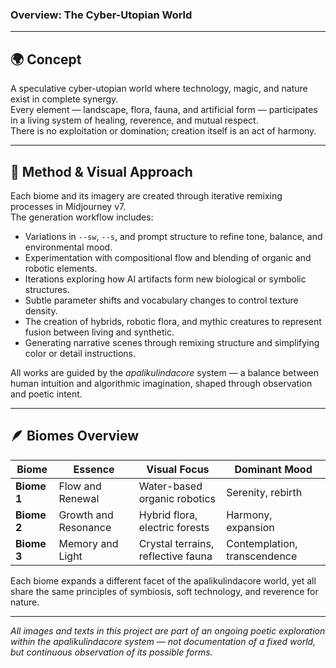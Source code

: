 ### Overview: The Cyber-Utopian World

---

## 🌍 Concept
A speculative cyber-utopian world where technology, magic, and nature exist in complete synergy.  
Every element — landscape, flora, fauna, and artificial form — participates in a living system of healing, reverence, and mutual respect.  
There is no exploitation or domination; creation itself is an act of harmony.  

---

## 🔬 Method & Visual Approach
Each biome and its imagery are created through iterative remixing processes in Midjourney v7.  
The generation workflow includes:  
- Variations in `--sw`, `--s`, and prompt structure to refine tone, balance, and environmental mood.  
- Experimentation with compositional flow and blending of organic and robotic elements.  
- Iterations exploring how AI artifacts form new biological or symbolic structures.  
- Subtle parameter shifts and vocabulary changes to control texture density.  
- The creation of hybrids, robotic flora, and mythic creatures to represent fusion between living and synthetic.  
- Generating narrative scenes through remixing structure and simplifying color or detail instructions.

All works are guided by the *apalikulindacore* system — a balance between human intuition and algorithmic imagination, shaped through observation and poetic intent.

---

## 🪶 Biomes Overview
| Biome | Essence | Visual Focus | Dominant Mood |
|-------|----------|---------------|----------------|
| **Biome 1** | Flow and Renewal | Water-based organic robotics | Serenity, rebirth |
| **Biome 2** | Growth and Resonance | Hybrid flora, electric forests | Harmony, expansion |
| **Biome 3** | Memory and Light | Crystal terrains, reflective fauna | Contemplation, transcendence |

Each biome expands a different facet of the apalikulindacore world, yet all share the same principles of symbiosis, soft technology, and reverence for nature.

---

*All images and texts in this project are part of an ongoing poetic exploration within the apalikulindacore system — not documentation of a fixed world, but continuous observation of its possible forms.*

